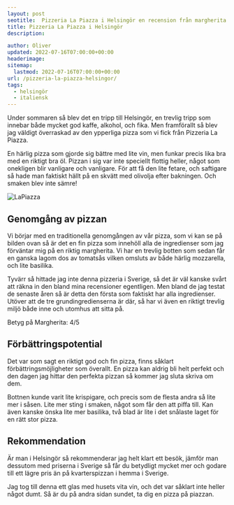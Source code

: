 ```yaml
---
layout: post
seotitle:  Pizzeria La Piazza i Helsingör en recension från margherita.se
title: Pizzeria La Piazza i Helsingör
description:

author: Oliver
updated: 2022-07-16T07:00:00+00:00
headerimage:
sitemap:
  lastmod: 2022-07-16T07:00:00+00:00
url: /pizzeria-la-piazza-helsingor/
tags:
  - helsingör
  - italiensk
---
```


Under sommaren så blev det en tripp till Helsingör, en trevlig tripp som innebar både mycket god kaffe, alkohol, och fika. Men framförallt så blev jag väldigt överraskad av den ypperliga pizza som vi fick från Pizzeria La Piazza.

En härlig pizza som gjorde sig bättre med lite vin, men funkar precis lika bra med en riktigt bra öl. Pizzan i sig var inte speciellt flottig heller, något som onekligen blir vanligare och vanligare. För att få den lite fetare, och saftigare så hade man faktiskt hällt på en skvätt med olivolja efter bakningen. Och smaken blev inte sämre!

![LaPiazza](https://i.imgur.com/e0jJ4gz.jpg)

## Genomgång av pizzan

Vi börjar med en traditionella genomgången av vår pizza, som vi kan se på bilden ovan så är det en fin pizza som innehöll alla de ingredienser som jag förväntar mig på en riktig margherita. Vi har en trevlig botten som sedan får en ganska lagom dos av tomatsås vilken omsluts av både härlig mozzarella, och lite basilika.

Tyvärr så hittade jag inte denna pizzeria i Sverige, så det är väl kanske svårt att räkna in den bland mina recensioner egentligen. Men bland de jag testat de senaste åren så är detta den första som faktiskt har alla ingredienser. Utöver att de tre grundingredienserna är där, så har vi även en riktigt trevlig miljö både inne och utomhus att sitta på.

Betyg på Margherita: 4/5

## Förbättringspotential
Det var som sagt en riktigt god och fin pizza, finns såklart förbättringsmöjligheter som överallt. En pizza kan aldrig bli helt perfekt och den dagen jag hittar den perfekta pizzan så kommer jag sluta skriva om dem.

Bottnen kunde varit lite krispigare, och precis som de flesta andra så lite mer i såsen. Lite mer sting i smaken, något som får den att piffa till. Kan även kanske önska lite mer basilika, två blad är lite i det snålaste laget för en rätt stor pizza.

## Rekommendation
Är man i Helsingör så rekommenderar jag helt klart ett besök, jämför man dessutom med priserna i Sverige så får du betydligt mycket mer och godare till ett lägre pris än på kvarterspizzan i hemma i Sverige.

Jag tog till denna ett glas med husets vita vin, och det var såklart inte heller något dumt. Så är du på andra sidan sundet, ta dig en pizza på piazzan.
